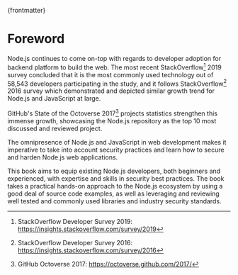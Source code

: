 {frontmatter}

# Foreword

Node.js continues to come on-top with regards to developer adoption for backend platform to build the web. The most recent StackOverflow[^survey1] 2019 survey concluded that it is the most commonly used technology out of 58,543 developers participating in the study, and it follows StackOverflow[^survey2] 2016 survey which demonstrated and depicted similar growth trend for Node.js and JavaScript at large.

GitHub's State of the Octoverse 2017[^survey3] projects statistics strengthen this immense growth, showcasing the Node.js repository as the top 10 most discussed and reviewed project.

The omnipresence of Node.js and JavaScript in web development makes it imperative to take into account security practices and learn how to secure and harden Node.js web applications.

This book aims to equip existing Node.js developers, both beginners and experienced, with expertise and skills in security best practices. The book takes a practical hands-on approach to the Node.js ecosystem by using a good deal of source code examples, as well as leveraging and reviewing well tested and commonly used libraries and industry security standards.

[^survey1]: StackOverflow Developer Survey 2019: https://insights.stackoverflow.com/survey/2019
[^survey2]: StackOverflow Developer Survey 2016: https://insights.stackoverflow.com/survey/2016
[^survey3]: GitHub Octoverse 2017: https://octoverse.github.com/2017/
